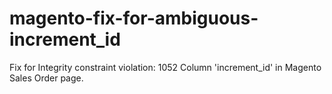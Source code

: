 # magento-fix-for-ambiguous-increment_id
Fix for Integrity constraint violation: 1052 Column 'increment_id' in Magento Sales Order page.
